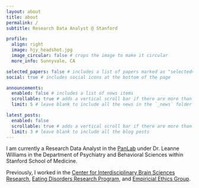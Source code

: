 ```yaml
---
layout: about
title: about
permalink: /
subtitle: Research Data Analyst @ Stanford

profile:
  align: right
  image: hjy_headshot.jpg
  image_circular: false # crops the image to make it circular
  more_info: Sunnyvale, CA

selected_papers: false # includes a list of papers marked as "selected={true}"
social: true # includes social icons at the bottom of the page

announcements:
  enabled: false # includes a list of news items
  scrollable: true # adds a vertical scroll bar if there are more than 3 news items
  limit: 5 # leave blank to include all the news in the `_news` folder

latest_posts:
  enabled: false
  scrollable: true # adds a vertical scroll bar if there are more than 3 new posts items
  limit: 3 # leave blank to include all the blog posts
---
```


I am currently a Research Data Analyst in the <a href="https://williamspanlab.com/">PanLab</a> under Dr. Leanne Williams in the Department of Psychiatry and Behavioral Sciences within Stanford School of Medicine. 

Previously, I worked in the <a href="https://med.stanford.edu/cibsr.html">Center for Interdisciplinary Brain Sciences Research</a>, <a href="https://med.stanford.edu/edresearch">Eating Disorders Research Program</a>, and <a href="https://med.stanford.edu/psychiatry/research/robertsethicslab.html">Empiricial Ethics Group</a>.
